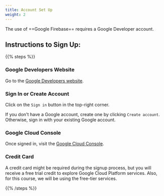 ```yaml
---
title: Account Set Up
weight: 2
---
```


The use of ==Google Firebase== requires a Google Developer account.

## Instructions to Sign Up:

{{% steps %}}

### Google Developers Website

Go to the [Google Developers website](https://developers.google.com/).

### Sign In or Create Account

Click on the `Sign in` button in the top-right corner.

If you don't have a Google account, create one by clicking `Create account`. Otherwise, sign in
with your existing Google account.

### Google Cloud Console

Once signed in, visit the [Google Cloud Console](https://console.cloud.google.com/).

### Credit Card

A credit card might be required during the signup process, but you will receive a free trial credit
to explore Google Cloud Platform services. Also, for this course, we will be using the free-tier
services.

{{% /steps %}}

<!--
## Next

Continue configuring your firebase database:

{{< cards >}}
  {{< card url="../account-setup" title="Project Structure" icon="document-duplicate" >}}
  {{< card url="../configuration" title="Configuration" icon="adjustments-vertical" >}}
{{< /cards >}}
-->